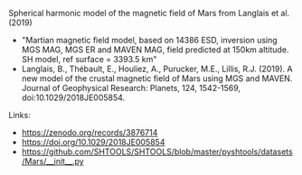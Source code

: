 Spherical harmonic model of the magnetic field of Mars from Langlais et al. (2019)
- "Martian magnetic field model, based on 14386 ESD, inversion using MGS MAG, MGS ER and MAVEN MAG, field predicted at 150km altitude. SH model, ref surface = 3393.5 km"
- Langlais, B., Thébault, E., Houliez, A., Purucker, M.E., Lillis, R.J. (2019). A new model of the crustal magnetic field of Mars using MGS and MAVEN. Journal of Geophysical Research: Planets, 124, 1542-1569, doi:10.1029/2018JE005854.

Links:
- https://zenodo.org/records/3876714
- https://doi.org/10.1029/2018JE005854
- https://github.com/SHTOOLS/SHTOOLS/blob/master/pyshtools/datasets/Mars/__init__.py

